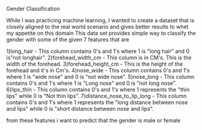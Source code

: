 
Gender Classification


While I was practicing machine learning, I wanted to create a dataset that is closely aligned to the real world scenario and gives better results to whet my appetite on this domain This data set provides simple way to classify the gender with some of the given 7 features that are

1)long_hair - This column contains 0's and 1's where 1 is "long hair" and 0 is"not longhair".                2)forehead_width_cm - This column is in CM's. This is the width of the forehead. 3)forehead_height_cm - This is the height of the forehead and it's in Cm's.        4)nose_wide - This column contains 0's and 1's where 1 is "wide nose" and 0 is "not wide nose". 5)nose_long - This column contains 0's and 1's where 1 is "Long nose" and 0 is "not long nose". 6)lips_thin - This column contains 0's and 1's where 1 represents the "thin lips" while 0 is "Not thin lips".               7)distance_nose_to_lip_long - This column contains 0's and 1's where 1 represents the "long distance between nose and lips" while 0 is "short distance between nose and lips".

from these features i want to predict that the gender is male or female